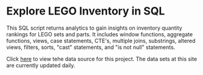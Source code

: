 # Explore LEGO Inventory in SQL
This SQL script returns analytics to gain insights on inventory quantity rankings for LEGO sets and parts. It includes window functions, aggregate functions, views, case statements, CTE's, multiple joins, substrings, altered views, filters, sorts, "cast" statements, and "is not null" statements.

Click [here](https://rebrickable.com/downloads/) to view tehe data source for this project. The data sets at this site are currently updated daily.


